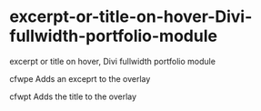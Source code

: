 # excerpt-or-title-on-hover-Divi-fullwidth-portfolio-module
excerpt or title on hover, Divi fullwidth portfolio module


cfwpe Adds an exceprt to the overlay 

cfwpt Adds the title to the overlay
